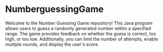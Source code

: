 # NumberguessingGame
Welcome to the Number Guessing Game repository! This Java program allows users to guess a randomly generated number within a specified range. The game provides feedback on whether the guess is correct, too high, or too low. Additionally, you can limit the number of attempts, enable multiple rounds, and display the user's score.
